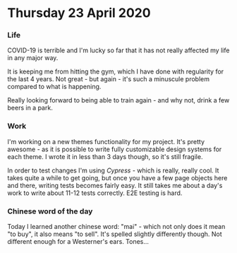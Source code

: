# Thursday 23 April 2020

### Life

COVID-19 is terrible and I'm lucky so far that it has not really affected my life in any major way.

It is keeping me from hitting the gym, which I have done with regularity for the last 4 years. Not great - but again - it's such a minuscule problem compared to what is happening.

Really looking forward to being able to train again - and why not, drink a few beers in a park.

### Work

I'm working on a new themes functionality for my project. It's pretty awesome - as it is possible to write fully customizable design systems for each theme. I wrote it in less than 3 days though, so it's still fragile.

In order to test changes I'm using _Cypress_ - which is really, really cool. It takes quite a while to get going, but once you have a few page objects here and there, writing tests becomes fairly easy. It still takes me about a day's work to write about 11-12 tests correctly. E2E testing is hard.

### Chinese word of the day

Today I learned another chinese word: "mai" - which not only does it mean "to buy", it also means "to sell". It's spelled slightly differently though. Not different enough for a Westerner's ears. Tones...
